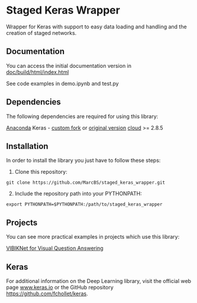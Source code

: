 # Staged Keras Wrapper
Wrapper for Keras with support to easy data loading and handling and the creation of staged networks.


## Documentation

You can access the initial documentation version in [doc/build/html/index.html](https://github.com/MarcBS/staged_keras_wrapper/tree/master/doc/build/html)

See code examples in demo.ipynb and test.py


## Dependencies

The following dependencies are required for using this library:

[Anaconda](https://www.continuum.io/downloads)
Keras - [custom fork](https://github.com/MarcBS/keras) or [original version](https://github.com/fchollet/keras)
[cloud](https://pypi.python.org/pypi/cloud/2.7.2) >= 2.8.5


## Installation

In order to install the library you just have to follow these steps:

1) Clone this repository:
```
git clone https://github.com/MarcBS/staged_keras_wrapper.git
```
2) Include the repository path into your PYTHONPATH:
```
export PYTHONPATH=$PYTHONPATH:/path/to/staged_keras_wrapper
```

## Projects

You can see more practical examples in projects which use this library:

[VIBIKNet for Visual Question Answering](https://github.com/MarcBS/VIBIKNet)

## Keras

For additional information on the Deep Learning library, visit the official web page www.keras.io or the GitHub repository https://github.com/fchollet/keras.
